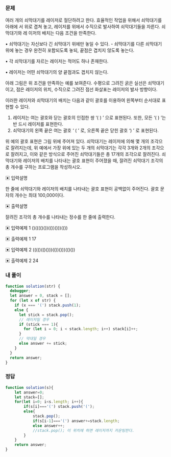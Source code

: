### 문제
여러 개의 쇠막대기를 레이저로 절단하려고 한다. 효율적인 작업을 위해서 쇠막대기를 아래에 서 위로 겹쳐 놓고, 레이저를 위에서 수직으로 발사하여 쇠막대기들을 자른다. 쇠막대기와 레 이저의 배치는 다음 조건을 만족한다.

• 쇠막대기는 자신보다 긴 쇠막대기 위에만 놓일 수 있다. - 쇠막대기를 다른 쇠막대기 위에 놓는 경우 완전히 포함되도록 놓되, 끝점은 겹치지 않도록 놓는다.

• 각 쇠막대기를 자르는 레이저는 적어도 하나 존재한다.

• 레이저는 어떤 쇠막대기의 양 끝점과도 겹치지 않는다.

아래 그림은 위 조건을 만족하는 예를 보여준다. 수평으로 그려진 굵은 실선은 쇠막대기이고, 점은 레이저의 위치, 수직으로 그려진 점선 화살표는 레이저의 발사 방향이다.

이러한 레이저와 쇠막대기의 배치는 다음과 같이 괄호를 이용하여 왼쪽부터 순서대로 표현할 수 있다.

1. 레이저는 여는 괄호와 닫는 괄호의 인접한 쌍 ‘( ) ’ 으로 표현된다. 또한, 모든 ‘( ) ’는 반 드시 레이저를 표현한다.
2. 쇠막대기의 왼쪽 끝은 여는 괄호 ‘ ( ’ 로, 오른쪽 끝은 닫힌 괄호 ‘) ’ 로 표현된다.

위 예의 괄호 표현은 그림 위에 주어져 있다.
쇠막대기는 레이저에 의해 몇 개의 조각으로 잘려지는데, 위 예에서 가장 위에 있는 두 개의 쇠막대기는 각각 3개와 2개의 조각으로 잘려지고, 이와 같은 방식으로 주어진 쇠막대기들은 총 17개의 조각으로 잘려진다.
쇠막대기와 레이저의 배치를 나타내는 괄호 표현이 주어졌을 때, 잘려진 쇠막대기 조각의 총 개수를 구하는 프로그램을 작성하시오.

▣ 입력설명

한 줄에 쇠막대기와 레이저의 배치를 나타내는 괄호 표현이 공백없이 주어진다. 괄호 문자의 개수는 최대 100,000이다.

▣ 출력설명

잘려진 조각의 총 개수를 나타내는 정수를 한 줄에 출력한다.

▣ 입력예제 1 ()(((()())(())()))(())

▣ 출력예제 1 17

▣ 입력예제 2 (((()(()()))(())()))(()())

▣ 출력예제 2 24


### 내 풀이
```js
function solution(str) {
  debugger;
  let answer = 0, stack = [];
  for (let x of str) {
    if (x === '(') stack.push(1);
    else {
      let stick = stack.pop();
      // 레이저일 경우
      if (stick === 1){
        for (let i = 0; i < stack.length; i++) stack[i]++;
      }
      // 막대일 경우
      else answer += stick;
    }
  }
  return answer;
}
```

### 정답
```js
function solution(s){
    let answer=0;
    let stack=[];
    for(let i=0; i<s.length; i++){
        if(s[i]==='(') stack.push('(');
        else{
            stack.pop(); 
            if(s[i-1]==='(') answer+=stack.length;
            else answer++;
            //stack.pop(); 이 위치에 하면 레이저까지 카운팅한다.
        }
    }                          
    return answer;
}
```
